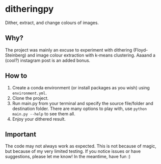 # ditheringpy
Dither, extract, and change colours of images.

## Why?
The project was mainly an excuse to experiment with dithering (Floyd-Steinberg) and image colour extraction with k-means clustering. Aaaand a (cool?) instagram post is an added bonus.

## How to
1. Create a conda environment (or install packages as you wish) using `environment.yml`.
2. Clone the project.
3. Run main.py from your terminal and specify the source file/folder and destination folder. There are many options to play with, use `python main.py --help` to see them all.
4. Enjoy your dithered result.

## Important
The code may not always work as expected. This is not because of magic, but because of my very limited testing. If you notice issues or have suggestions, please let me know! In the meantime, have fun :)

